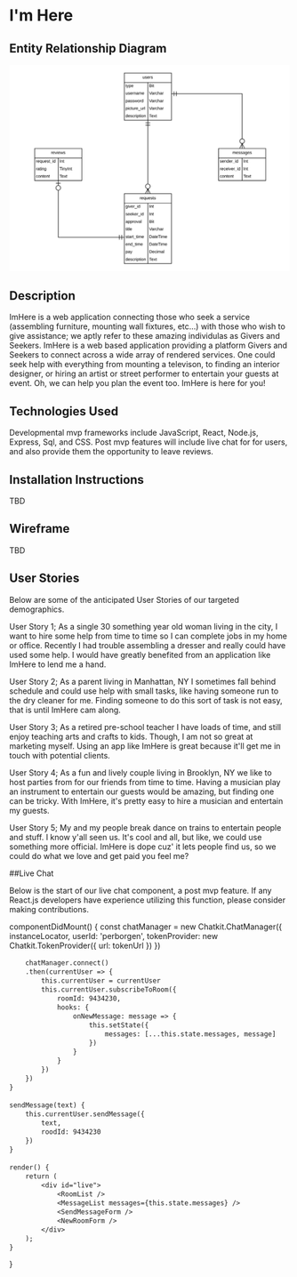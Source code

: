 # I'm Here

## Entity Relationship Diagram
![ERD](erd.png)

## Description
ImHere is a web application connecting those who seek a service (assembling furniture, mounting wall fixtures, etc...) with those who wish to give assistance; we aptly refer to these amazing individulas as Givers and Seekers. ImHere is a web based application providing a platform Givers and Seekers to connect across a wide array of rendered services. One could seek help with everything from mounting a televison, to finding an interior designer, or hiring an artist or street performer to entertain your guests at event. Oh, we can help you plan the event too. ImHere is here for you! 

## Technologies Used
Developmental mvp frameworks include JavaScript, React, Node.js, Express, Sql, and CSS. Post mvp features will include live chat for for users, and also provide them the opportunity to leave reviews. 

## Installation Instructions
TBD



## Wireframe
TBD

## User Stories
Below are some of the anticipated User Stories of our targeted demographics.

User Story 1; As a single 30 something year old woman living in the city, I want to hire some help from time to time so I can complete jobs in my home or office.  Recently I had trouble assembling a dresser and really could have used some help. I would have greatly benefited from an application like ImHere to lend me a hand. 

User Story 2; As a parent living in Manhattan, NY I sometimes fall behind schedule and could use help with small tasks, like having someone run to the dry cleaner for me. Finding someone to do this sort of task is not easy, that is until ImHere cam along. 

User Story 3; As a retired pre-school teacher I have loads of time, and still enjoy teaching arts and crafts to kids. Though, I am not so great at marketing myself. Using an app like ImHere is great because it'll get me in touch with potential clients. 

User Story 4; As a fun and lively couple living in Brooklyn, NY we like to host parties from for our friends from time to time. Having a musician play an instrument to entertain our guests would be amazing, but finding one can be tricky. With ImHere, it's pretty easy to hire a musician and entertain my guests.

User Story 5; My and my people break dance on trains to entertain people and stuff. I know y'all seen us. It's cool and all, but like, we could use something more official. ImHere is dope cuz' it lets people find us, so we could do what we love and get paid you feel me?

##Live Chat

Below is the start of our live chat component, a post mvp feature. If any React.js developers have experience utilizing this function, please consider making contributions. 

componentDidMount() {
        const chatManager = new Chatkit.ChatManager({
            instanceLocator,
            userId: 'perborgen',
            tokenProvider: new Chatkit.TokenProvider({
                url: tokenUrl
            })
        })
        
        chatManager.connect()
        .then(currentUser => {
            this.currentUser = currentUser
            this.currentUser.subscribeToRoom({
                roomId: 9434230,
                hooks: {
                    onNewMessage: message => {
                        this.setState({
                            messages: [...this.state.messages, message]
                        })
                    }
                }
            })
        })
    }
    
    sendMessage(text) {
        this.currentUser.sendMessage({
            text,
            roodId: 9434230
        })
    }
    
    render() {
        return (
            <div id="live">
                <RoomList />
                <MessageList messages={this.state.messages} />
                <SendMessageForm />
                <NewRoomForm />
            </div>
        );
    }
}
